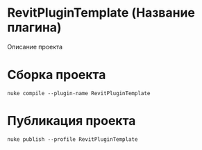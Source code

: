 # RevitPluginTemplate (Название плагина)
Описание проекта 

# Сборка проекта
```
nuke compile --plugin-name RevitPluginTemplate
```

# Публикация проекта
```
nuke publish --profile RevitPluginTemplate
```

